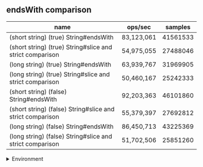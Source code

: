 ## endsWith comparison

|name|ops/sec|samples|
|-|-|-|
|(short string) (true) String#endsWith|83,123,061|41561533|
|(short string) (true) String#slice and strict comparison|54,975,055|27488046|
|(long string) (true) String#endsWith|63,939,767|31969905|
|(long string) (true) String#slice and strict comparison|50,460,167|25242333|
|(short string) (false) String#endsWith|92,203,363|46101860|
|(short string) (false) String#slice and strict comparison|55,379,397|27692812|
|(long string) (false) String#endsWith|86,450,713|43225369|
|(long string) (false) String#slice and strict comparison|51,702,506|25851260|


<details>
<summary>Environment</summary>

* __Machine:__ linux x64 | 4 vCPUs | 7.6GB Mem
* __Run:__ Tue Aug 05 2025 14:44:38 GMT+0000 (Coordinated Universal Time)
* __Node:__ `v24.5.0`
</details>

<!--
{"environment":{"platform":"linux","arch":"x64","cpus":4,"totalMemory":7.59783935546875},"benchmarks":[{"name":"(short string) (true) String#endsWith","samples":41561533,"opsSec":83123061.51135467},{"name":"(short string) (true) String#slice and strict comparison","samples":27488046,"opsSec":54975055.610251635},{"name":"(long string) (true) String#endsWith","samples":31969905,"opsSec":63939767.927632704},{"name":"(long string) (true) String#slice and strict comparison","samples":25242333,"opsSec":50460167.18515027},{"name":"(short string) (false) String#endsWith","samples":46101860,"opsSec":92203363.72620256},{"name":"(short string) (false) String#slice and strict comparison","samples":27692812,"opsSec":55379397.583570875},{"name":"(long string) (false) String#endsWith","samples":43225369,"opsSec":86450713.96670152},{"name":"(long string) (false) String#slice and strict comparison","samples":25851260,"opsSec":51702506.66075328}]}-->
